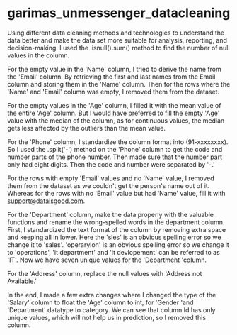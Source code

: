 # garimas_unmessenger_datacleaning
Using different data cleaning methods and technologies to understand the data better and make the data set more suitable for analysis, reporting, and decision-making. I used the .isnull().sum() method to find the number of null values in the column. 

For the empty value in the 'Name' column, I tried to derive the name from the 'Email' column. By retrieving the first and last names from the Email column and storing them in the 'Name' column. Then for the rows where the 'Name' and 'Email' column was empty, I removed them from the dataset.

For the empty values in the 'Age' column, I filled it with the mean value of the entire 'Age' column. But I would have preferred to fill the empty 'Age' value with the median of the column, as for continuous values, the median gets less affected by the outliers than the mean value.

For the 'Phone' column, I standardize the column format into (91-xxxxxxxx). So I used the .split('-') method on the 'Phone' column to get the code and number parts of the phone number. Then made sure that the number part only had eight digits. Then the code and number were separated by '-.'

For the rows with empty 'Email' values and no 'Name' value, I removed them from the dataset as we couldn't get the person's name out of it. Whereas for the rows with no 'Email' value but had 'Name' value, fill it with support@dataisgood.com.

For the 'Department' column, make the data properly with the valuable functions and rename the wrong-spelled words in the department column. First, I standardized the text format of the column by removing extra space and keeping all in lower. Here the 'sles' is an obvious spelling error so we change it to 'sales'. 'operaryion' is an obvious spelling error so we change it to 'operations', 'it department' and 'it devlopement' can be referred to as 'IT'. Now we have seven unique values for the 'Department 'column.

For the 'Address' column, replace the null values with 'Address not Available.'

In the end, I made a few extra changes where I changed the type of the 'Salary' column to float the 'Age' column to int, for 'Gender 'and 'Department' datatype to category. We can see that column Id has only unique values, which will not help us in prediction, so I removed this column.

